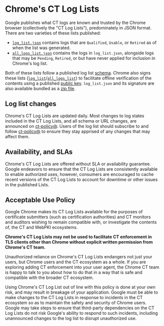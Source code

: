 # Chrome's CT Log Lists

Google publishes what CT logs are known and trusted by the Chrome browser
(collectively the "CT Log Lists"), predominately in JSON format. There are two
varieties of these lists published:

 * [`log_list.json`](https://www.gstatic.com/ct/log_list/v3/log_list.json)
   contains logs that are `Qualified`, `Usable`, or `Retired` as of when the
   list was generated.
 * [`all_logs_list.json`](https://www.gstatic.com/ct/log_list/v3/all_logs_list.json)
   contains the logs in `log_list.json`, alongside logs that may be `Pending`,
   `Retired`, or but have never applied for inclusion in Chrome's log list.

Both of these lists follow a published log list
[schema](https://www.gstatic.com/ct/log_list/v3/log_list_schema.json). Chrome
also signs these lists
([`log_list`](https://www.gstatic.com/ct/log_list/v3/log_list.sig)/[`all_logs_list`](https://www.gstatic.com/ct/log_list/v3/all_logs_list.sig))
to facilitate offline verification of the
contents using a published [public
key](https://www.gstatic.com/ct/log_list/v3/log_list_pubkey.pem).
`log_list.json` and its signature are also available bundled as a [zip
file](https://www.gstatic.com/ct/log_list/v3/log_list.zip).

## Log list changes
Chrome's CT Log Lists are updated daily. Most changes to log states included in
the CT Log Lists, and all schema or URL changes, are announced on
[ct-policy@](https://groups.google.com/a/chromium.org/g/ct-policy/). Users of
the log list should subscribe to and follow
[ct-policy@](https://groups.google.com/a/chromium.org/g/ct-policy/) to ensure
they stay apprised of any changes that may affect them.

## Availability, and SLAs
Chrome's CT Log Lists are offered without SLA or availability guarantee. Google
endeavors to ensure that the CT Log Lists are consistently available to enable
authorized uses, however, consumers are encouraged to cache recent versions of
the CT Log Lists to account for downtime or other issues in the published Lists.

## Acceptable Use Policy
Google Chrome makes its CT Log Lists available for the purposes of certificate
submitters (such as certification authorities) and CT monitors and auditors
wishing to remain compatible with, or investigate the contents of, the CT and
WebPKI ecosystems.

**Chrome's CT Log Lists may not be used to facilitate CT enforcement in TLS
clients other than Chrome without explicit written permission from Chrome's CT
team.**

Unauthorized reliance on Chrome's CT Log Lists endangers not just your users,
but Chrome users and the CT ecosystem as a whole. If you are exploring adding CT
enforcement into your user agent, the Chrome CT team is happy to talk to you
about how to do that in a way that is safe and compatible with the broader CT
ecosystem.

Using Chrome's CT Log List out of line with this policy is done at your own
risk, and may result in breakage of your application. Google must be able to
make changes to the CT Log Lists in response to incidents in the CT ecosystem so
as to maintain the safety and security of Chrome users. Google may take steps to
ensure that third-party dependencies on the CT Log Lists do not risk Google's
ability to respond to such incidents, including unannounced changes to the log
list to disrupt unauthorized use.

